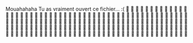 Mouahahaha
Tu as vraiment ouvert ce fichier... :(
&#127874; &#127874; &#127874; &#127874; &#127874;
&#127874; &#127874; &#127874; &#127874; &#127874;
&#127874; &#127874; &#127874; &#127874; &#127874;
&#127874; &#127874; &#127874; &#127874; &#127874;
&#127874; &#127874; &#127874; &#127874; &#127874;
&#127874; &#127874; &#127874; &#127874; &#127874;
&#127874; &#127874; &#127874; &#127874; &#127874;
&#127874; &#127874; &#127874; &#127874; &#127874;
&#127874; &#127874; &#127874; &#127874; &#127874;
&#127874; &#127874; &#127874; &#127874; &#127874;
&#127874; &#127874; &#127874; &#127874; &#127874;
&#127874; &#127874; &#127874; &#127874; &#127874;
&#127874; &#127874; &#127874; &#127874; &#127874;
&#127874; &#127874; &#127874; &#127874; &#127874;
&#127874; &#127874; &#127874; &#127874; &#127874;
&#127874; &#127874; &#127874; &#127874; &#127874;
&#127874; &#127874; &#127874; &#127874; &#127874;
&#127874; &#127874; &#127874; &#127874; &#127874;
&#127874; &#127874; &#127874; &#127874; &#127874;
&#127874; &#127874; &#127874; &#127874; &#127874;
&#127874; &#127874; &#127874; &#127874; &#127874;
&#127874; &#127874; &#127874; &#127874; &#127874;
&#127874; &#127874; &#127874; &#127874; &#127874;
&#127874; &#127874; &#127874; &#127874; &#127874;
&#127874; &#127874; &#127874; &#127874; &#127874;
&#127874; &#127874; &#127874; &#127874; &#127874;
&#127874; &#127874; &#127874; &#127874; &#127874;
&#127874; &#127874; &#127874; &#127874; &#127874;
&#127874; &#127874; &#127874; &#127874; &#127874;
&#127874; &#127874; &#127874; &#127874; &#127874;
&#127874; &#127874; &#127874; &#127874; &#127874;
&#127874; &#127874; &#127874; &#127874; &#127874;
&#127874; &#127874; &#127874; &#127874; &#127874;
